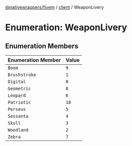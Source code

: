 [@nativewrappers/fivem](../../README.md) / [client](../README.md) / WeaponLivery

# Enumeration: WeaponLivery

## Enumeration Members

| Enumeration Member | Value |
| :------ | :------ |
| `Boom` | `9` |
| `Brushstroke` | `1` |
| `Digital` | `0` |
| `Geometric` | `8` |
| `Leopard` | `6` |
| `Patriotic` | `10` |
| `Perseus` | `5` |
| `Sessanta` | `4` |
| `Skull` | `3` |
| `Woodland` | `2` |
| `Zebra` | `7` |

